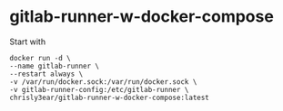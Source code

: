 # gitlab-runner-w-docker-compose

Start with

    docker run -d \
    --name gitlab-runner \
    --restart always \
    -v /var/run/docker.sock:/var/run/docker.sock \
    -v gitlab-runner-config:/etc/gitlab-runner \
    chrisly3ear/gitlab-runner-w-docker-compose:latest
